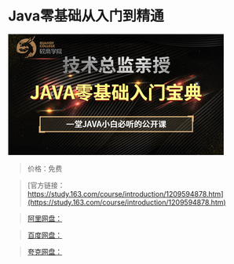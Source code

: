 # Java零基础从入门到精通

![img](../../../assets/study163/free/7449924a51b2480480a6a73f42a2db5d.png)

> 价格：免费

> [官方链接：https://study.163.com/course/introduction/1209594878.htm](https://study.163.com/course/introduction/1209594878.htm)

> [阿里网盘：]()

> [百度网盘：]()

> [夸克网盘：]()
